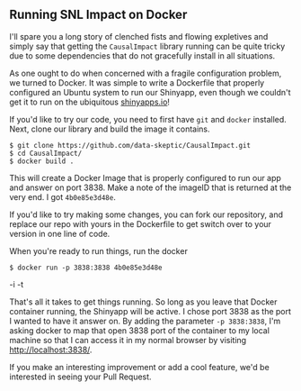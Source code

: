## Running SNL Impact on Docker

I'll spare you a long story of clenched fists and flowing expletives and simply say that getting the `CausalImpact` library running can be quite tricky due to some dependencies that do not gracefully install in all situations.

As one ought to do when concerned with a fragile configuration problem, we turned to Docker.  It was simple to write a Dockerfile that properly configured an Ubuntu system to run our Shinyapp, even though we couldn't get it to run on the ubiquitous [shinyapps.io](shinyapps.io)!

If you'd like to try our code, you need to first have `git` and `docker` installed.  Next, clone our library and build the image it contains.

```
$ git clone https://github.com/data-skeptic/CausalImpact.git
$ cd CausalImpact/
$ docker build .
```

This will create a Docker Image that is properly configured to run our app and answer on port 3838.  Make a note of the imageID that is returned at the very end.  I got `4b0e85e3d48e`.

If you'd like to try making some changes, you can fork our repository, and replace our repo with yours in the Dockerfile to get switch over to your version in one line of code.

When you're ready to run things, run the docker 

```
$ docker run -p 3838:3838 4b0e85e3d48e
```
-i -t 

That's all it takes to get things running.  So long as you leave that Docker container running, the Shinyapp will be active.  I chose port 3838 as the port I wanted to have it answer on.  By adding the parameter `-p 3838:3838`, I'm asking docker to map that open 3838 port of the container to my local machine so that I can access it in my normal browser by visiting [http://localhost:3838/](http://localhost:3838/).

If you make an interesting improvement or add a cool feature, we'd be interested in seeing your Pull Request.
